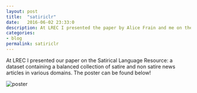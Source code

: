 ```yaml
---
layout: post
title:  "satiriclr"
date:   2016-06-02 23:33:0
description: At LREC I presented the paper by Alice Frain and me on the Satirical Language Resource: a dataset containing a balanced collection of satire and non satire news articles in various domains.
categories:
- blog
permalink: satiriclr
---
```


At LREC I presented our paper on the Satirical Language Resource: a dataset containing a balanced collection of satire and non satire news articles in various domains. The poster can be found below!

![poster]


[poster]: https://raw.githubusercontent.com/swubb/swubb.github.io/master/assets/images/satiricLR_poster.png
